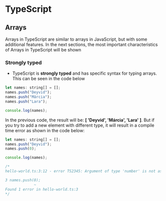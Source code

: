 # TypeScript

## Arrays

Arrays in TypeScript are similar to arrays in JavaScript, but with some additional features. In the next sections, the most important characteristics of Arrays in TypeScript will be shown

### Strongly typed

* TypeScript is **strongly typed** and has specific syntax for typing arrays. This can be seen in the code below

```js
let names: string[] = [];
names.push("Deyvid");
names.push("Márcia");
names.push("Lara");

console.log(names);
```

In the previous code, the result will be: **[ 'Deyvid', 'Márcia', 'Lara' ]**. But if you try to add a new element with different type, it will result in a compile time error as shown in the code below:

```js
let names: string[] = [];
names.push("Deyvid");
names.push(0);

console.log(names);

/*
hello-world.ts:3:12 - error TS2345: Argument of type 'number' is not assignable to parameter of type 'string'.

3 names.push(0);
             ~
Found 1 error in hello-world.ts:3
*/
```

<!--
# TypeScript
## Arrays
### Strongly typed
----------------------------------------------

# TypeScript
## Arrays
-->